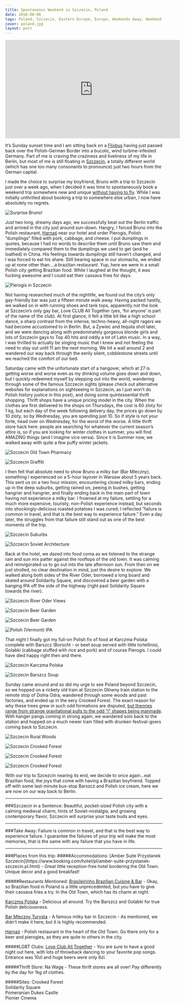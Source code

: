 ```yaml
---
title: Spontaneous Weekend in Szczecin, Poland
date: 2018-08-06
tags: Poland, Szczecin, Eastern Europe, Europe, Weekends Away, Weekend Trips, Off the beaten track, Urban, Rural, Spontaneity, Travel, Stories
cover: poland.jpg
layout: post
---
```


<iframe width="560" height="315" src="https://www.youtube.com/embed/LP4hTub0QHk" frameborder="0" allow="autoplay; encrypted-media" allowfullscreen class="google-map"></iframe>

<span class="first-letter">I</span>t’s Sunday sunset time and I am sitting back on a [Flixbus](https://www.flixbus.com/) having just passed back over the Polish-German Border into a bucolic, wind turbine-infested Germany. Part of me is craving the craziness and liveliness of my life in Berlin, but most of me is still floating in [Szczecin](https://wikitravel.org/en/Szczecin), a totally different world (which has one too many consonants to pronounce) just two hours from the German capital.


I made the choice to surprise my boyfriend, Bruno with a trip to Szczecin just over a week ago, when I decided it was time to spontaneously book a weekend trip somewhere new and unique [without having to fly](thehopelessroamantic.com/2018/08/08/tips-surviving-flight-anxiety/). While I was initially unthrilled about booking a trip to somewhere else urban, I now have absolutely no regrets.

![Surprise Bruno!](https://res.cloudinary.com/dofuzeof4/image/upload/v1533732518/The%20Hopeless%20Roamantic/Szczecin/getting-ready-to-go.jpg)

Just two long, dreamy days ago, we successfully beat out the Berlin traffic and arrived in the city just around sun-down. Hangry, I forced Bruno into the Polish restaurant, [Harnaś](http://www.restauracjaharnas.pl/) near our hotel and order Pierogis, Polish “dumplings” filled with pork, cabbage, and cheese. I put dumplings in quotes, because I had no words to describe them until Bruno saw them and immediately compared them to the dumplings we used to get (and he loathed) in China. His feelings towards dumplings still haven’t changed, and I was forced to eat his share. Still bearing space in our stomachs, we ended up at none other than....a brazilian restaurant. Yup, here we were in a small Polish city getting Brazilian food. While I laughed at the thought, it was fucking awesome and I could eat their cassava fries for days.

![Pierogis in Szczecin](https://res.cloudinary.com/dofuzeof4/image/upload/v1533732520/The%20Hopeless%20Roamantic/Szczecin/pierogis.jpg)

Not having researched much of the nightlife, we found out the city’s only gay-friendly bar was just a fifteen minute walk away. Having packed hastily, we walked on in with running shoes and tank tops, apparently not the look at Szczecin’s only gay bar, Love CLUB All Together (yes, ‘for anyone’ is part of the name of the club). At first glance, it felt a little bit like a high school dance, a sharp contrast from the intense, techno-heavy, all-night ragers we had become accustomed to in Berlin. But, a Zywiec and tequila shot later, and we were dancing along with predominately gorgeous blonde girls and lots of Szczecin gays to Top 40 hits and oddly a lot of Latin music. In a way, I was thrilled to actually be singing music that I knew and not feeling the need to stay out until 11 am the next morning. We hit a wall around 2 and wandered our way back through the eerily silent, cobblestone streets until we reached the comfort of our bed.

Saturday came with the unfortunate start of a hangover, which at 27 is getting worse and worse even as my drinking volume goes down and down, but I quickly redeemed myself by stepping out into the world, wandering through some of the famous Szczecin sights (please check out alternative websites for explanations on sightseeing in Szczecin, as I just won’t do Polish history justice in this post), and doing some quintessential thrift shopping. Thrift shops have a unique pricing model in the city. When the clothes are first delivered to the shops on Thursdays, the cost is 60 zloty for 1 kg, but each day of the week following delivery day, the prices go down by 10 zloty, so by Wednesday, you are spending just 10. So if style is not your forte, head over on Wednesday, for the worst of the worse. A little thrift store hack here: people are searching for whatever the current season’s attire is, so if you are looking for winter clothes in summer, you will find AMAZING things (and I imagine vice versa). Since it is Summer now, we walked away with quite a few puffy winter jackets.

![Szczecin Old Town Pharmacy](https://res.cloudinary.com/dofuzeof4/image/upload/v1533732518/The%20Hopeless%20Roamantic/Szczecin/szczecin-old-town-pharmacy.jpg)

![Szczecin Graffiti](https://res.cloudinary.com/dofuzeof4/image/upload/v1533732518/The%20Hopeless%20Roamantic/Szczecin/szczecin-graffiti.jpg)

I then felt that absolute need to show Bruno a milky bar (Bar Mleczny), something I experienced on a 5-hour layover in Warsaw about 5 years back. This sent us on a two hour mission, encountering closed milky bars, ending up in the deep suburbs, getting rained on, peeing in bushes, getting hangrier and hangrier, and finally ending back in the main part of town having not experience a milky bar. I frowned at my failure, settling for a much more expensive, touristy, non-Polish experience instead, but seconds into shockingly-delicious roasted potatoes I was cured; I reflected “failure is common in travel, and that is the best way to experience failure.” Even a day later, the struggles from that failure still stand out as one of the best moments of the trip.

![Szczecin Suburbs](https://res.cloudinary.com/dofuzeof4/image/upload/v1533732518/The%20Hopeless%20Roamantic/Szczecin/szczecin-suburbs.jpg)

![Szczecin Soviet Architecture](https://res.cloudinary.com/dofuzeof4/image/upload/v1533732518/The%20Hopeless%20Roamantic/Szczecin/szczecin-soviet-architecture.jpg)

Back at the hotel, we dazed into food coma as we listened to the strange rain and sun mix patter against the rooftops of the old town. It was calming and reinvigorated us to go out into the late afternoon sun. From then on we just strolled, no clear destination in mind, just the desire to explore. We walked along both sides of the River Oder, borrowed a long board and skated around Solidarity Square, and discovered a beer garden with a banging IPA off the side of the highway (right past Solidarity Square towards the river).

![Szczecin River Oder Views](https://res.cloudinary.com/dofuzeof4/image/upload/v1533732515/The%20Hopeless%20Roamantic/Szczecin/szczecin-view.jpg)

![Szczecin Beer Garden](https://res.cloudinary.com/dofuzeof4/image/upload/v1533732515/The%20Hopeless%20Roamantic/Szczecin/szczecin-beer-garden-bruno.jpg)

![Szczecin Beer Garden](https://res.cloudinary.com/dofuzeof4/image/upload/v1533732515/The%20Hopeless%20Roamantic/Szczecin/szczecin-beer-garden-old-new.jpg)

![Polish (Vermont) IPA](https://res.cloudinary.com/dofuzeof4/image/upload/v1533732517/The%20Hopeless%20Roamantic/Szczecin/szczecin-beer-garden.jpg)

That night I finally got my full-on Polish fix of food at Karczma Polska complete with Barszcz (Borscht - or beet soup served with little tortellinis), Golabki (cabbage stuffed with rice and pork) and of course Pierogis. I could have died happy right then and there.

![Szczecin Karczma Polska](https://res.cloudinary.com/dofuzeof4/image/upload/v1533732517/The%20Hopeless%20Roamantic/Szczecin/szczecin-karczma-polska.jpg)

![Szczecin Barszcz Soup](https://res.cloudinary.com/dofuzeof4/image/upload/v1533732515/The%20Hopeless%20Roamantic/Szczecin/barszcz.jpg)

Sunday came around and so did my urge to see Poland beyond Szczecin, so we hopped on a rickety old train at Szczecin Główny train station to the remote stop of Dolna Odra, wandered through some woods and past factories, and ended up in the eery Crooked Forest. The exact reason for why these trees grew in such odd formations are disputed, [but theories range from strange gravitational pulls to the odd “j” shapes being manmade](http://www.iflscience.com/environment/what-could-have-caused-polands-crooked-forest/). With hanger pangs coming in strong again, we wandered solo back to the station and hopped on a much newer train filled with drunken festival-goers coming back to Szczecin.

![Szczecin Rural Woods](https://res.cloudinary.com/dofuzeof4/image/upload/v1533732518/The%20Hopeless%20Roamantic/Szczecin/szczecin-woods-around.jpg)

![Szczecin Crooked Forest](https://res.cloudinary.com/dofuzeof4/image/upload/v1533732517/The%20Hopeless%20Roamantic/Szczecin/szczecin-crooked-forest.jpg)

![Szczecin Crooked Forest](https://res.cloudinary.com/dofuzeof4/image/upload/v1533732516/The%20Hopeless%20Roamantic/Szczecin/szczecin-crooked-forest-2.jpg)

![Szczecin Crooked Forest](https://res.cloudinary.com/dofuzeof4/image/upload/v1533732515/The%20Hopeless%20Roamantic/Szczecin/szczecin-crooked-forest-3.jpg)

With our trip to Szcezcin nearing its end, we decide to once again...eat Brazilian food, the joys that come with having a Brazilian boyfriend. Topped off with some last-minute bus-stop Barszcz and Polish ice cream, here we are now on our way back to Berlin.
<hr>
###Szczecin in a Sentence:
Beautiful, pocket-sized Polish city with a calming medieval charm, hints of Soviet-nostalgia, and growing contemporary flavor, Szczecin will surprise your taste buds and eyes.
<hr>
###Take Away:
Failure is common in travel, and that is the best way to experience failure. I guarantee the failures of your trip will make the most memories, that is the same with any failure that you have in life.
<hr>
###Places from this trip:
#####Accommodations:
[Amber Suite Przystanek Szczecin](https://www.booking.com/hotel/pl/amber-suite-przystanek-szczecin.pl.html) - Great little reception-free hotel bordering the Old Town. Unique decor and a good breakfast!

#####Restaurants Mentioned:
[Brasileirinho Brazilian Cuisine & Bar](http://www.brasileirinho.pl/) - Okay, so Brazilian food in Poland is a little unprecedented, but you have to give their cassava fries a try. In the Old Town, which has its charm at night.

[Karczma Polska](http://www.karczmapodkogutem.pl/) - Delicious all around. Try the Barszcz and Golabki for true Polish deliciousness.

[Bar Mleczny Turysta](https://theculturetrip.com/europe/poland/articles/the-most-historic-milk-bars-or-bar-mlecznys-in-poland/) - A famous milky bar in Szczecin - As mentioned, we didn’t make it here, but it is highly recommended.

[Harnaś](http://www.restauracjaharnas.pl/) - Polish restaurant in the heart of the Old Town. Go there only for a beer and pierogies, as they are quite to others in the city.

#####LGBT Clubs:
[Love Club All Together](loveclub.pl/) - You are sure to have a good night out here, with lots of throwback dancing to your favorite pop songs. Entrance was 10zl and huge beers were only 8zl.

#####Thrift Store:
Na Wagę - These thrift stores are all over! Pay differently by the day for 1kg of clothes.

#####Sites:
Crooked Forest<br>
Solidarity Square<br>
Pomeranian Dukes Castle<br>
Pionier Cinema<br>
